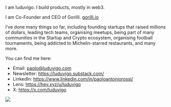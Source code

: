 I am luduvigo. I build products, mostly in web3. 

I am Co-Founder and CEO of Gorilli. [gorilli.io](https://gorilli.io)

I’ve done many things so far, including founding startups that raised millions of dollars, leading tech teams, organising meetups, being part of many communities in the Startup and Crypto ecosystem, organising football tournaments, being addicted to Michelin-starred restaurants, and many more.

You can find me here:

- Email: paolo@luduvigo.com
- Newsletter: https://luduvigo.substack.com/
- LinkedIn: https://www.linkedin.com/in/paoloantoniorossi/
- Lens: https://hey.xyz/u/luduvigo
- X: https://x.com/luduvigo

![](https://komarev.com/ghpvc/?username=luduvigo&color=blue&label=Profile+Views+Since+Sep+24)
